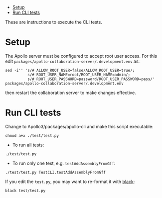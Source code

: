 <!-- vim-markdown-toc GFM -->

- [Setup](#setup)
- [Run CLI tests](#run-cli-tests)

<!-- vim-markdown-toc -->

These are instructions to execute the CLI tests.

# Setup

The Apollo server must be configured to accept root user access. For this edit
`packages/apollo-collaboration-server/.development.env` as:

```
sed -i'' 's/# ALLOW_ROOT_USER=false/ALLOW_ROOT_USER=true/;
          s/# ROOT_USER_NAME=root/ROOT_USER_NAME=admin/;
          s/# ROOT_USER_PASSWORD=password/ROOT_USER_PASSWORD=pass/' packages/apollo-collaboration-server/.development.env
```

then restart the collaboration server to make changes effective.

# Run CLI tests

Change to Apollo3/packages/apollo-cli and make this script executable:

```
chmod a+x ./test/test.py
```

- To run all tests:

```
./test/test.py
```

- To run only one test, e.g. `testAddAssemblyFromGff`:

```
./test/test.py TestCLI.testAddAssemblyFromGff
```

If you edit the `test.py`, you may want to re-format it with
[black](https://black.readthedocs.io/en/stable/index.html):

```
black test/test.py
```
